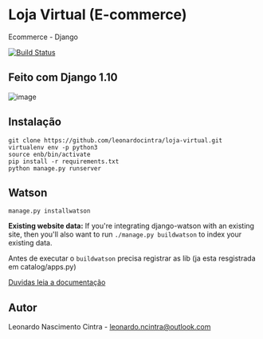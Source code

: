 # Loja Virtual (E-commerce)
Ecommerce - Django

[![Build Status](https://travis-ci.org/leonardocintra/loja-virtual.svg?branch=master)](https://travis-ci.org/leonardocintra/loja-virtual)

## Feito com Django 1.10
![image](https://cloud.githubusercontent.com/assets/5832193/17952257/3ee3156e-6a3f-11e6-8add-6eeccbf68e3c.png)

## Instalação
```
git clone https://github.com/leonardocintra/loja-virtual.git
virtualenv env -p python3
source enb/bin/activate
pip install -r requirements.txt
python manage.py runserver
```

## Watson
```
manage.py installwatson
```

**Existing website data:** If you're integrating django-watson with an existing site, then you'll also want to run `./manage.py buildwatson` to index your existing data.

Antes de executar o `buildwatson` precisa registrar as lib (ja esta resgistrada em catalog/apps.py)

[Duvidas leia a documentação](https://github.com/etianen/django-watson/wiki)


## Autor
Leonardo Nascimento Cintra - leonardo.ncintra@outlook.com
